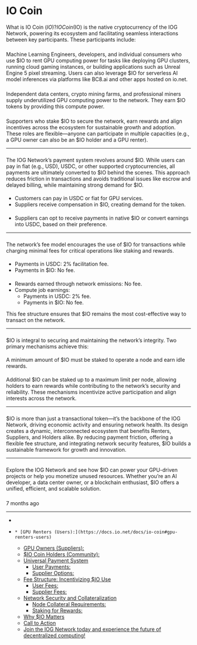 # IO Coin
What is IO Coin ($IO)?
IO Coin ($IO) is the native cryptocurrency of the IOG Network, powering its ecosystem and facilitating seamless interactions between key participants. These participants include:
### [](https://docs.io.net/docs/io-coin#gpu-renters-users)
Machine Learning Engineers, developers, and individual consumers who use $IO to rent GPU computing power for tasks like deploying GPU clusters, running cloud gaming instances, or building applications such as Unreal Engine 5 pixel streaming. Users can also leverage $IO for serverless AI model inferences via platforms like BC8.ai and other apps hosted on io.net.
### [](https://docs.io.net/docs/io-coin#gpu-owners-suppliers)
Independent data centers, crypto mining farms, and professional miners supply underutilized GPU computing power to the network. They earn $IO tokens by providing this compute power.
### [](https://docs.io.net/docs/io-coin#io-coin-holders-community)
Supporters who stake $IO to secure the network, earn rewards and align incentives across the ecosystem for sustainable growth and adoption.
These roles are flexible—anyone can participate in multiple capacities (e.g., a GPU owner can also be an $IO holder and a GPU renter).
* * *
### [](https://docs.io.net/docs/io-coin#universal-payment-system)
The IOG Network’s payment system revolves around $IO. While users can pay in fiat (e.g., USD), USDC, or other supported cryptocurrencies, all payments are ultimately converted to $IO behind the scenes. This approach reduces friction in transactions and avoids traditional issues like escrow and delayed billing, while maintaining strong demand for $IO.
#### [](https://docs.io.net/docs/io-coin#user-payments)
  * Customers can pay in USDC or fiat for GPU services.
  * Suppliers receive compensation in $IO, creating demand for the token.


#### [](https://docs.io.net/docs/io-coin#supplier-options)
  * Suppliers can opt to receive payments in native $IO or convert earnings into USDC, based on their preference.


* * *
### [](https://docs.io.net/docs/io-coin#fee-structure-incentivizing-io-use)
The network’s fee model encourages the use of $IO for transactions while charging minimal fees for critical operations like staking and rewards.
#### [](https://docs.io.net/docs/io-coin#user-fees)
  * Payments in USDC: 2% facilitation fee.
  * Payments in $IO: No fee.


#### [](https://docs.io.net/docs/io-coin#supplier-fees)
  * Rewards earned through network emissions: No fee.
  * Compute job earnings: 
    * Payments in USDC: 2% fee.
    * Payments in $IO: No fee.


This fee structure ensures that $IO remains the most cost-effective way to transact on the network.
* * *
### [](https://docs.io.net/docs/io-coin#network-security-and-collateralization)
$IO is integral to securing and maintaining the network’s integrity. Two primary mechanisms achieve this:
#### [](https://docs.io.net/docs/io-coin#node-collateral-requirements)
A minimum amount of $IO must be staked to operate a node and earn idle rewards.
#### [](https://docs.io.net/docs/io-coin#staking-for-rewards)
Additional $IO can be staked up to a maximum limit per node, allowing holders to earn rewards while contributing to the network’s security and reliability.
These mechanisms incentivize active participation and align interests across the network.
* * *
### [](https://docs.io.net/docs/io-coin#why-io-matters)
$IO is more than just a transactional token—it’s the backbone of the IOG Network, driving economic activity and ensuring network health. Its design creates a dynamic, interconnected ecosystem that benefits Renters, Suppliers, and Holders alike.
By reducing payment friction, offering a flexible fee structure, and integrating network security features, $IO builds a sustainable framework for growth and innovation.
* * *
### [](https://docs.io.net/docs/io-coin#call-to-action)
Explore the IOG Network and see how $IO can power your GPU-driven projects or help you monetize unused resources. Whether you’re an AI developer, a data center owner, or a blockchain enthusiast, $IO offers a unified, efficient, and scalable solution.
### [](https://docs.io.net/docs/io-coin#join-the-iog-network-today-and-experience-the-future-of-decentralized-computing)
7 months ago
* * *
  * [](https://docs.io.net/docs/io-coin)
  *     * [GPU Renters (Users):](https://docs.io.net/docs/io-coin#gpu-renters-users)
    * [GPU Owners (Suppliers):](https://docs.io.net/docs/io-coin#gpu-owners-suppliers)
    * [$IO Coin Holders (Community):](https://docs.io.net/docs/io-coin#io-coin-holders-community)
    * [Universal Payment System](https://docs.io.net/docs/io-coin#universal-payment-system)
      * [User Payments:](https://docs.io.net/docs/io-coin#user-payments)
      * [Supplier Options:](https://docs.io.net/docs/io-coin#supplier-options)
    * [Fee Structure: Incentivizing $IO Use](https://docs.io.net/docs/io-coin#fee-structure-incentivizing-io-use)
      * [User Fees:](https://docs.io.net/docs/io-coin#user-fees)
      * [Supplier Fees:](https://docs.io.net/docs/io-coin#supplier-fees)
    * [Network Security and Collateralization](https://docs.io.net/docs/io-coin#network-security-and-collateralization)
      * [Node Collateral Requirements:](https://docs.io.net/docs/io-coin#node-collateral-requirements)
      * [Staking for Rewards:](https://docs.io.net/docs/io-coin#staking-for-rewards)
    * [Why $IO Matters](https://docs.io.net/docs/io-coin#why-io-matters)
    * [Call to Action](https://docs.io.net/docs/io-coin#call-to-action)
    * [Join the IOG Network today and experience the future of decentralized computing!](https://docs.io.net/docs/io-coin#join-the-iog-network-today-and-experience-the-future-of-decentralized-computing)


